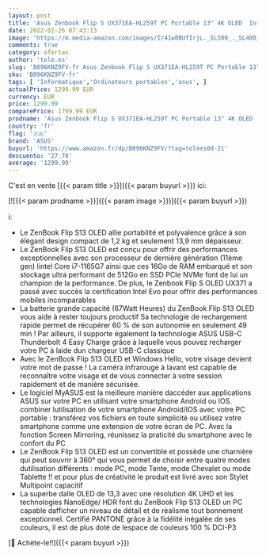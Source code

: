 ```yaml
---
layout: post
title: 'Asus Zenbook Flip S UX371EA-HL259T PC Portable 13" 4K OLED  Intel Core i7-1165G7  RAM 16Go  SSD 512Go  Iris XE  Stylet et convertisseur Jack Inclus  Windows 10  Clavier AZERTY Français'
date: 2022-02-26 07:43:13
image: 'https://m.media-amazon.com/images/I/41w8BUfIrjL._SL500_._SL400_.jpg'
comments: true
category: ofertas
author: 'tole.es'
slug: 'B096KNZ9FV-fr Asus Zenbook Flip S UX371EA-HL259T PC Portable 13" 4K OLED...'
sku: 'B096KNZ9FV-fr'
tags: [ 'Informatique','Ordinateurs portables','asus', ]
actualPrice: 1299.99 EUR
currency: EUR
price: 1299.99
comparePrice: 1799.99 EUR
prodname: 'Asus Zenbook Flip S UX371EA-HL259T PC Portable 13" 4K OLED  Intel Core i7-1165G7  RAM 16Go  SSD 512Go  Iris XE  Stylet et convertisseur Jack Inclus  Windows 10  Clavier AZERTY Français'
country: 'fr'
flag: '🇫🇷'
brand: 'ASUS'
buyurl: 'https://www.amazon.fr/dp/B096KNZ9FV/?tag=tolees0d-21'
descuento: '27.78'
average: '1299.99'
---
```


C'est en vente [{{< param title >}}]({{< param buyurl >}}) ici:

[![{{< param prodname >}}]({{< param image >}})]({{< param buyurl >}})

ℹ️:

- Le ZenBook Flip S13 OLED allie portabilité et polyvalence grâce à son élégant design compact de 1,2 kg et seulement 13,9 mm dépaisseur.
- Le ZenBook Flip S13 OLED est conçu pour offrir des performances exceptionnelles avec son processeur de dernière génération (11ème gen) lintel Core i7-1165G7 ainsi que ces 16Go de RAM embarqué et son stockage ultra performant de 512Go en SSD PCIe NVMe font de lui un champion de la performance. De plus, le Zenbook Flip S OLED UX371 a passé avec succès la certification Intel Evo pour offrir des performances mobiles incomparables
- La batterie grande capacité (67Watt Heures) du ZenBook Flip S13 OLED vous aide à rester toujours productif Sa technologie de rechargement rapide permet de récupérer 60 % de son autonomie en seulement 49 min ! Par ailleurs, il supporte également la technologie ASUS USB-C Thunderbolt 4 Easy Charge grâce à laquelle vous pouvez recharger votre PC à laide dun chargeur USB-C classique
- Avec le ZenBook Flip S13 OLED et Windows Hello, votre visage devient votre mot de passe ! La caméra infrarouge à lavant est capable de reconnaître votre visage et de vous connecter à votre session rapidement et de manière sécurisée.
- Le logiciel MyASUS est la meilleure manière daccéder aux applications ASUS sur votre PC en utilisant votre smartphone Android ou IOS. combiner lutilisation de votre smartphone Android/IOS avec votre PC portable : transférez vos fichiers en toute simplicité ou utilisez votre smartphone comme une extension de votre écran de PC. Avec la fonction Screen Mirroring, réunissez la praticité du smartphone avec le confort du PC
- Le ZenBook Flip S13 OLED est un convertible et possède une charnière qui peut souvrir à 360° qui vous permet de choisir entre quatre modes dutilisation différents : mode PC, mode Tente, mode Chevalet ou mode Tablette !! et pour plus de créativité le produit est livré avec son Stylet Multipoint capacitif
- La superbe dalle OLED de 13,3 avec une résolution 4K UHD et les technologies NanoEdge/ HDR font du ZenBook Flip S13 OLED un PC capable dafficher un niveau de détail et de réalisme tout bonnement exceptionnel. Certifié PANTONE grâce à la fidélité inégalée de ses couleurs, il est de plus doté de lespace de couleurs 100 % DCI-P3

[🛒 Achète-le!!]({{< param buyurl >}})
